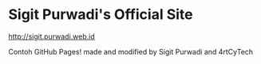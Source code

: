 # Sigit Purwadi's Official Site
http://sigit.purwadi.web.id

Contoh GitHub Pages!
made and modified by Sigit Purwadi and 4rtCyTech
